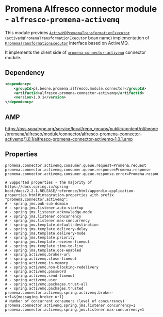 # Promena Alfresco connector module - `alfresco-promena-activemq`
This module provides [`ActiveMQPromenaTransformationExecutor`](./src/main/kotlin/pl/beone/promena/alfresco/module/connector/activemq/external/transformation/ActiveMQPromenaTransformationExecutor.kt) (`activeMQPromenaTransformationExecutor` bean name) implementation of [`PromenaTransformationExecutor`](./../../alfresco-promena-core/src/main/kotlin/pl/beone/promena/alfresco/module/core/contract/transformation/PromenaTransformationExecutor.kt) interface based on ActiveMQ.

It implements the client side of [`promena-connector-activemq`](https://github.com/BeOne-PL/promena/tree/master/module/connector/activemq) connector module.

## Dependency
```xml
<dependency>
    <groupId>pl.beone.promena.alfresco.module.connector</groupId>
    <artifactId>alfresco-promena-connector-activemq</artifactId>
    <version>1.0.1</version>
</dependency>
```

## AMP
https://oss.sonatype.org/service/local/repo_groups/public/content/pl/beone/promena/alfresco/module/connector/alfresco-promena-connector-activemq/1.0.1/alfresco-promena-connector-activemq-1.0.1.amp

## Properties
```properties
promena.connector.activemq.consumer.queue.request=Promena.request
promena.connector.activemq.consumer.queue.response=Promena.response
promena.connector.activemq.consumer.queue.response.error=Promena.response.error

# Supported properties - the majority of https://docs.spring.io/spring-boot/docs/2.2.1.RELEASE/reference/html/appendix-application-properties.html#integration-properties with prefix "promena.connector.activemq":
# - spring.jms.pub-sub-domain
# - spring.jms.listener.auto-startup
# - spring.jms.listener.acknowledge-mode
# - spring.jms.listener.concurrency
# - spring.jms.listener.max-concurrency
# - spring.jms.template.default-destination
# - spring.jms.template.delivery-delay
# - spring.jms.template.delivery-mode
# - spring.jms.template.priority
# - spring.jms.template.receive-timeout
# - spring.jms.template.time-to-live
# - spring.jms.template.qos-enabled
# - spring.activemq.broker-url
# - spring.activemq.close-timeout
# - spring.activemq.in-memory
# - spring.activemq.non-blocking-redelivery
# - spring.activemq.password
# - spring.activemq.send-timeout
# - spring.activemq.user
# - spring.activemq.packages.trust-all
# - spring.activemq.packages.trusted
promena.connector.activemq.spring.activemq.broker-url=${messaging.broker.url}
# Number of concurrent consumers (level of concurrency)
promena.connector.activemq.spring.jms.listener.concurrency=1
promena.connector.activemq.spring.jms.listener.max-concurrency=1
```